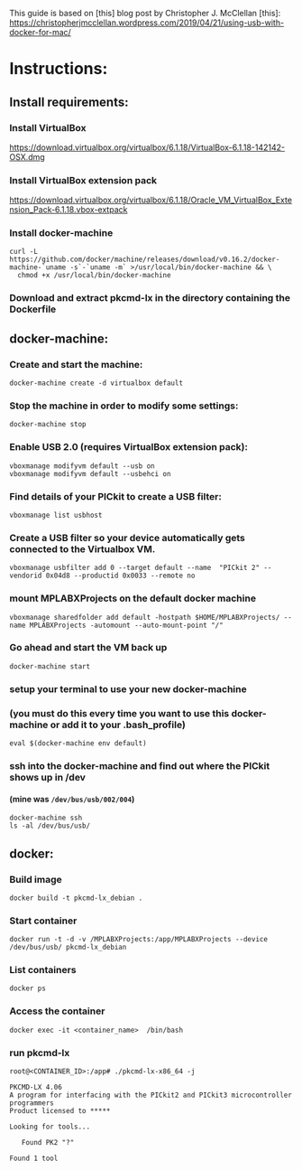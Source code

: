 This guide is based on [this] blog post by Christopher J. McClellan
[this]: https://christopherjmcclellan.wordpress.com/2019/04/21/using-usb-with-docker-for-mac/
# Instructions:

## Install requirements:
### Install VirtualBox
https://download.virtualbox.org/virtualbox/6.1.18/VirtualBox-6.1.18-142142-OSX.dmg
### Install VirtualBox extension pack
https://download.virtualbox.org/virtualbox/6.1.18/Oracle_VM_VirtualBox_Extension_Pack-6.1.18.vbox-extpack
### Install docker-machine
```
curl -L https://github.com/docker/machine/releases/download/v0.16.2/docker-machine-`uname -s`-`uname -m` >/usr/local/bin/docker-machine && \
  chmod +x /usr/local/bin/docker-machine
```
### Download and extract pkcmd-lx in the directory containing the Dockerfile

## docker-machine:

### Create and start the machine:
```
docker-machine create -d virtualbox default
```
### Stop the machine in order to modify some settings:
```
docker-machine stop
```
### Enable USB 2.0 (requires VirtualBox extension pack):
```
vboxmanage modifyvm default --usb on
vboxmanage modifyvm default --usbehci on
```
### Find details of your PICkit to create a USB filter:
```
vboxmanage list usbhost
```
### Create a USB filter so your device automatically gets connected to the Virtualbox VM.
```
vboxmanage usbfilter add 0 --target default --name  "PICkit 2" --vendorid 0x04d8 --productid 0x0033 --remote no
```
### mount MPLABXProjects on the default docker machine
```
vboxmanage sharedfolder add default -hostpath $HOME/MPLABXProjects/ --name MPLABXProjects -automount --auto-mount-point "/"
```
### Go ahead and start the VM back up
```
docker-machine start
```
### setup your terminal to use your new docker-machine
### (you must do this every time you want to use this docker-machine or add it to your .bash_profile)
```
eval $(docker-machine env default)
```
### ssh into the docker-machine and find out where the PICkit shows up in /dev 
#### (mine was `/dev/bus/usb/002/004`)
```
docker-machine ssh 
ls -al /dev/bus/usb/
``` 
## docker:
### Build image
```
docker build -t pkcmd-lx_debian .
```
### Start container
```
docker run -t -d -v /MPLABXProjects:/app/MPLABXProjects --device /dev/bus/usb/ pkcmd-lx_debian 
```
### List containers
```
docker ps
```
### Access the container 
```
docker exec -it <container_name>  /bin/bash
```
### run pkcmd-lx
```
root@<CONTAINER_ID>:/app# ./pkcmd-lx-x86_64 -j

PKCMD-LX 4.06
A program for interfacing with the PICkit2 and PICkit3 microcontroller programmers
Product licensed to *****

Looking for tools...

   Found PK2 "?"

Found 1 tool
```
